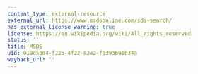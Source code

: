 ```yaml
---
content_type: external-resource
external_url: https://www.msdsonline.com/sds-search/
has_external_license_warning: true
license: https://en.wikipedia.org/wiki/All_rights_reserved
status: ''
title: MSDS
uid: 919d5304-f225-4f22-82e2-f1393691b34a
wayback_url: ''
---
```

